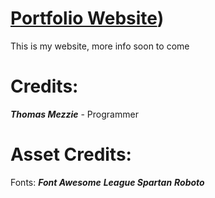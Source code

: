 # [Portfolio Website](https://tommezzie.com/))
This is my website, more info soon to come



# Credits:

**_Thomas Mezzie_** - Programmer


# Asset Credits:
Fonts: 
**_Font Awesome_**
**_League Spartan_**
**_Roboto_**
